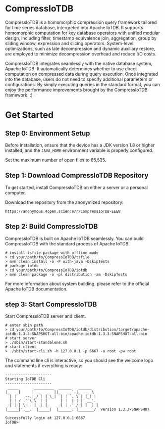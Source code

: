 # CompressIoTDB
CompressIoTDB is a homomorphic compression query framework tailored for time series database, intergreted into Apache IoTDB. It supports homomorphic computation for key database operators with unified modular design, including filter, timestamp equivalence join, aggregation, group by sliding window, expression and slicing operators. System-level optimizations, such as late decompression and dynamic auxiliary restore, are employed to minimize decompression overhead and reduce I/O costs.

CompressIoTDB integrates seamlessly with the native database system, Apache IoTDB. It automatically determines whether to use direct computation on compressed data during query execution. Once integrated into the database, users do not need to specify additional parameters or configurations. By simply executing queries in the standard format, you can enjoy the performance improvements brought by the CompressIoTDB framework. :)


# Get Started

## Step 0: Environment Setup
Before installation, ensure that the device has a JDK version 1.8 or higher installed, and the `JAVA_HOME` environment variable is properly configured.

Set the maximum number of open files to 65,535.

## Step 1: Download CompressIoTDB Repository
To get started, install CompressIoTDB on either a server or a personal computer. 

Download the repository from the anonymized repository:
 
 ```shell
 https://anonymous.4open.science/r/CompressIoTDB-EEE8
```

## Step 2: Build CompressIoTDB

CompressIoTDB is built on Apache IoTDB seamlessly. You can build CompressIoTDB with the standard process of Apache IoTDB.

```shell
# install tsfile package with offline mode
> cd your/path/to/CompressIoTDB/tsfile 
> mvn clean install -o -P with-java -DskipTests
# package iotdb
> cd your/path/to/CompressIoTDB/iotdb
> mvn clean package -o -pl distribution -am -DskipTests
```
For more information about system building, please refer to the official Apache IoTDB documentation.

## step 3: Start CompressIoTDB

Start CompressIoTDB server and client.

```shell
# enter sbin path
> cd your/path/to/CompressIoTDB/iotdb/distribution/target/apache-iotdb-1.3.3-SNAPSHOT-all-bin/apache-iotdb-1.3.3-SNAPSHOT-all-bin
# start server
> ./sbin/start-standalone.sh
# start client
> ./sbin/start-cli.sh -h 127.0.0.1 -p 6667 -u root -pw root
```
The command line cli is interactive, so you should see the welcome logo and statements if everything is ready:
```plain
---------------------
Starting IoTDB Cli
---------------------
 _____       _________  ______   ______    
|_   _|     |  _   _  ||_   _ `.|_   _ \   
  | |   .--.|_/ | | \_|  | | `. \ | |_) |  
  | | / .'`\ \  | |      | |  | | |  __'.  
 _| |_| \__. | _| |_    _| |_.' /_| |__) | 
|_____|'.__.' |_____|  |______.'|_______/  version 1.3.3-SNAPSHOT 

Successfully login at 127.0.0.1:6667
IoTDB> 
```